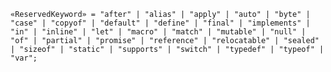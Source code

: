 <!-- This file is generated automatically by infrastructure scripts. Please don't edit by hand. -->

<!-- markdownlint-disable first-line-h1 -->

```{ .ebnf .slang-ebnf #ReservedKeyword }
«ReservedKeyword» = "after" | "alias" | "apply" | "auto" | "byte" | "case" | "copyof" | "default" | "define" | "final" | "implements" | "in" | "inline" | "let" | "macro" | "match" | "mutable" | "null" | "of" | "partial" | "promise" | "reference" | "relocatable" | "sealed" | "sizeof" | "static" | "supports" | "switch" | "typedef" | "typeof" | "var";
```
